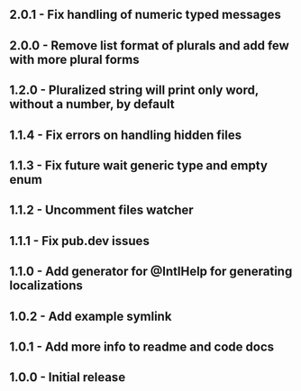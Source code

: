 ## 2.0.1 - Fix handling of numeric typed messages
## 2.0.0 - Remove list format of plurals and add few with more plural forms
## 1.2.0 - Pluralized string will print only word, without a number, by default
## 1.1.4 - Fix errors on handling hidden files
## 1.1.3 - Fix future wait generic type and empty enum
## 1.1.2 - Uncomment files watcher
## 1.1.1 - Fix pub.dev issues
## 1.1.0 - Add generator for @IntlHelp for generating localizations
## 1.0.2 - Add example symlink
## 1.0.1 - Add more info to readme and code docs
## 1.0.0 - Initial release
